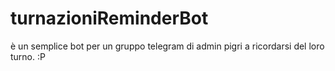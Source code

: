 # turnazioniReminderBot
è un semplice bot per un gruppo telegram di admin pigri a ricordarsi del loro turno. :P
